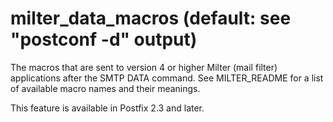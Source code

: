 # milter_data_macros (default: see "postconf -d" output)
 The macros that are sent to version 4 or higher Milter (mail
filter) applications after the SMTP DATA command. See MILTER\_README
for a list of available macro names and their meanings. 


 This feature is available in Postfix 2.3 and later. 


